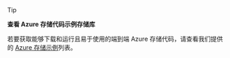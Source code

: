 > [!TIP]
>**查看 Azure 存储代码示例存储库**
>
> 若要获取能够下载和运行且易于使用的端到端 Azure 存储代码，请查看我们提供的 [Azure 存储示例](../articles/storage/storage-samples-java.md)列表。

<!---HONumber=Mooncake_0313_2017-->